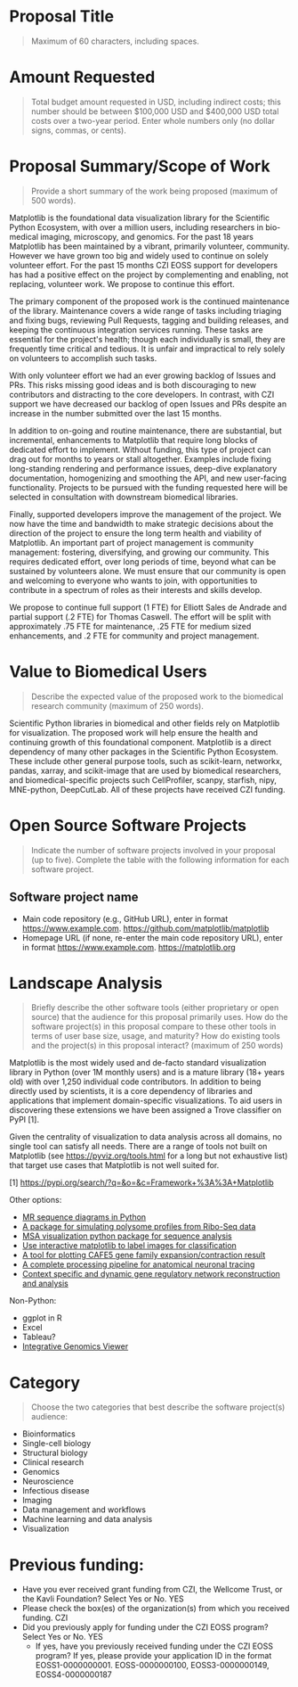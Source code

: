 # Proposal Title

> Maximum of 60 characters, including spaces.

# Amount Requested

> Total budget amount requested in USD, including indirect costs; this number
should be between $100,000 USD and $400,000 USD total costs over a two-year
period.  Enter whole numbers only (no dollar signs, commas, or cents).

# Proposal Summary/Scope of Work

> Provide a short summary of the work being proposed (maximum of 500 words).

Matplotlib is the foundational data visualization library for the Scientific
Python Ecosystem, with over a million users, including researchers in
bio-medical imaging, microscopy, and genomics.  For the past 18 years
Matplotlib has been maintained by a vibrant, primarily volunteer, community.
However we have grown too big and widely used to continue on solely volunteer
effort.  For the past 15 months CZI EOSS support for developers has had a
positive effect on the project by complementing and enabling, not replacing,
volunteer work.  We propose to continue this effort.

The primary component of the proposed work is the continued maintenance of the
library.  Maintenance covers a wide range of tasks including triaging and
fixing bugs, reviewing Pull Requests, tagging and building releases, and
keeping the continuous integration services running.  These tasks are essential
for the project's health; though each individually is small, they are
frequently time critical and tedious.  It is unfair and impractical to rely
solely on volunteers to accomplish such tasks.

With only volunteer effort we had an ever growing backlog of Issues and PRs.
This risks missing good ideas and is both discouraging to new contributors and
distracting to the core developers.  In contrast, with CZI support we have
decreased our backlog of open Issues and PRs despite an increase in the number
submitted over the last 15 months.

In addition to on-going and routine maintenance, there are substantial, but
incremental, enhancements to Matplotlib that require long blocks of dedicated
effort to implement.  Without funding, this type of project can drag out for
months to years or stall altogether.  Examples include fixing long-standing
rendering and performance issues, deep-dive explanatory documentation,
homogenizing and smoothing the API, and new user-facing functionality.
Projects to be pursued with the funding requested here will be selected in
consultation with downstream biomedical libraries.

Finally, supported developers improve the management of the project.  We now
have the time and bandwidth to make strategic decisions about the direction of
the project to ensure the long term health and viability of Matplotlib.  An
important part of project management is community management: fostering,
diversifying, and growing our community.  This requires dedicated effort, over
long periods of time, beyond what can be sustained by volunteers alone.  We
must ensure that our community is open and welcoming to everyone who wants to
join, with opportunities to contribute in a spectrum of roles as their
interests and skills develop.

We propose to continue full support (1 FTE) for Elliott Sales de Andrade and
partial support (.2 FTE) for Thomas Caswell.  The effort will be split with
approximately .75 FTE for maintenance, .25 FTE for medium sized enhancements,
and .2 FTE for community and project management.


# Value to Biomedical Users

> Describe the expected value of the proposed work to the biomedical research
community (maximum of 250 words).

Scientific Python libraries in biomedical and other fields rely on Matplotlib
for visualization.  The proposed work will help ensure the health and
continuing growth of this foundational component.  Matplotlib is a direct
dependency of many other packages in the Scientific Python Ecosystem.  These
include other general purpose tools, such as scikit-learn, networkx, pandas,
xarray, and scikit-image that are used by biomedical researchers, and
biomedical-specific projects such CellProfiler, scanpy, starfish, nipy,
MNE-python, DeepCutLab.  All of these projects have received CZI funding.

# Open Source Software Projects

> Indicate the number of software projects involved in your proposal (up to
five).  Complete the table with the following information for each software
project.

## Software project name

* Main code repository (e.g., GitHub URL), enter in format
  https://www.example.com.
  https://github.com/matplotlib/matplotlib
* Homepage URL (if none, re-enter the main code repository URL), enter in
  format https://www.example.com.
  https://matplotlib.org

# Landscape Analysis

> Briefly describe the other software tools (either proprietary or open source)
that the audience for this proposal primarily uses.  How do the software
project(s) in this proposal compare to these other tools in terms of user base
size, usage, and maturity?  How do existing tools and the project(s) in this
proposal interact?  (maximum of 250 words)

Matplotlib is the most widely used and de-facto standard visualization library
in Python (over 1M monthly users) and is a mature library (18+ years old) with
over 1,250 individual code contributors.  In addition to being directly used by
scientists, it is a core dependency of libraries and applications that
implement domain-specific visualizations.  To aid users in discovering these
extensions we have been assigned a Trove classifier on PyPI [1].

Given the centrality of visualization to data analysis across all domains, no
single tool can satisfy all needs.  There are a range of tools not built on
Matplotlib (see https://pyviz.org/tools.html for a long but not exhaustive
list) that target use cases that Matplotlib is not well suited for.

[1] https://pypi.org/search/?q=&o=&c=Framework+%3A%3A+Matplotlib

Other options:

* [MR sequence diagrams in Python](https://pypi.org/project/mrsd/)
* [A package for simulating polysome profiles from Ribo-Seq
  data](https://pypi.org/project/polyan/)
* [MSA visualization python package for sequence
  analysis](https://pypi.org/project/pyMSAviz/)
* [Use interactive matplotlib to label images for
  classification](https://pypi.org/project/mpl-image-labeller/)
* [A tool for plotting CAFE5 gene family expansion/contraction
  result](https://pypi.org/project/cafeplotter/)
* [A complete processing pipeline for anatomical neuronal
  tracing](https://pypi.org/project/braintracer/)
* [Context specific and dynamic gene regulatory network reconstruction and
  analysis](https://pypi.org/project/dictys/)

Non-Python:

* ggplot in R
* Excel
* Tableau?
* [Integrative Genomics
  Viewer](https://software.broadinstitute.org/software/igv/)

# Category

> Choose the two categories that best describe the software project(s) audience:

* Bioinformatics
* Single-cell biology
* Structural biology
* Clinical research
* Genomics
* Neuroscience
* Infectious disease
* Imaging
* Data management and workflows
* Machine learning and data analysis
* Visualization

# Previous funding:

* Have you ever received grant funding from CZI, the Wellcome Trust, or the
  Kavli Foundation?  Select Yes or No.  YES
* Please check the box(es) of the organization(s) from which you received
  funding.  CZI
* Did you previously apply for funding under the CZI EOSS program?  Select Yes
  or No.  YES
  * If yes, have you previously received funding under the CZI EOSS program?  If
    yes, please provide your application ID in the format EOSS1-0000000001.
    EOSS-0000000100, EOSS3-0000000149, EOSS4-0000000187
